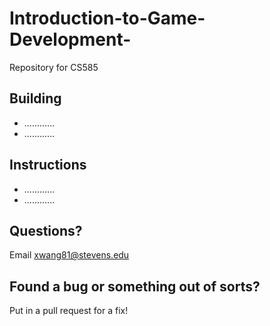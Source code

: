 # Introduction-to-Game-Development-
Repository for CS585

## Building
* ............
* ............

## Instructions
* ............
* ............

## Questions?
Email xwang81@stevens.edu

## Found a bug or something out of sorts?
Put in a pull request for a fix!
